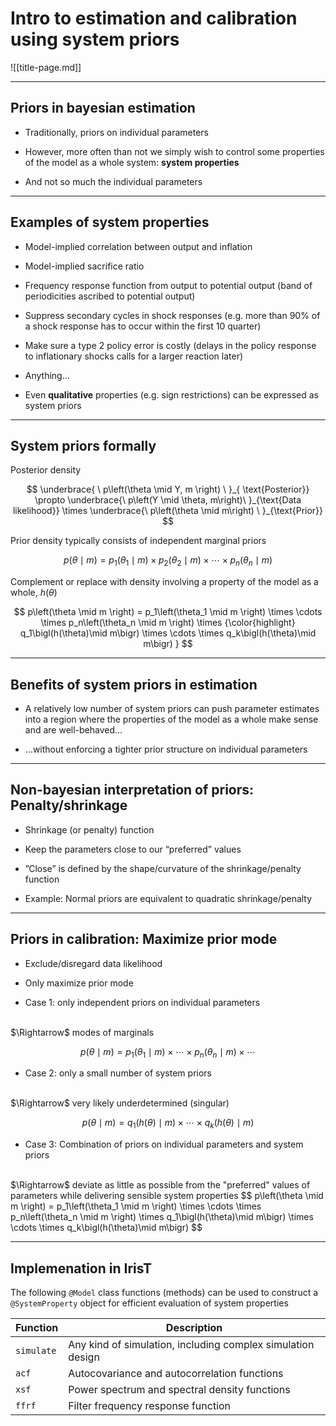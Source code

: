 # Intro to estimation and calibration using system priors

![[title-page.md]]


---

## Priors in bayesian estimation

* Traditionally, priors on individual parameters

* However, more often than not we simply wish to control some properties of the model as a whole system: **system properties**

* And not so much the individual parameters


---

## Examples of system properties

* Model-implied correlation between output and inflation

* Model-implied sacrifice ratio

* Frequency response function from output to potential output (band of periodicities ascribed to potential output)

* Suppress secondary cycles in shock responses (e.g. more than 90% of a shock response has to occur within the first 10 quarter)

* Make sure a type 2 policy error is costly (delays in the policy response to inflationary shocks calls for a larger reaction later)

* Anything...

* Even **qualitative** properties (e.g. sign restrictions) can be expressed
  as system priors 

---

## System priors formally


Posterior density

$$
\underbrace{ \ p\left(\theta \mid Y, m \right) \ }_{ \text{Posterior}}
\propto
\underbrace{\ p\left(Y \mid \theta, m\right)\ }_{\text{Data likelihood}}
\times 
\underbrace{\ p\left(\theta \mid m\right) \ }_{\text{Prior}}
$$



Prior density typically consists of independent marginal priors

$$
p\left(\theta \mid m \right) =
p_1\left(\theta_1 \mid m \right)
\times
p_2\left(\theta_2 \mid m \right)
\times \cdots \times
p_n\left(\theta_n \mid m \right)
$$



Complement or replace with density involving a property of the model as a whole, $h\left(\theta\right)$

$$
p\left(\theta \mid m \right) =
p_1\left(\theta_1 \mid m \right)
\times \cdots \times
p_n\left(\theta_n \mid m \right)
\times
{\color{highlight}
q_1\bigl(h(\theta)\mid m\bigr)
\times \cdots \times
q_k\bigl(h(\theta)\mid m\bigr)
}
$$



---

## Benefits of system priors in estimation

* A relatively low number of system priors can push parameter estimates into a region where the properties of the model as a whole make sense and are well-behaved…

* …without enforcing a tighter prior structure on individual parameters



---

## Non-bayesian interpretation of priors: Penalty/shrinkage

* Shrinkage (or penalty) function

* Keep the parameters close to our “preferred” values

* ”Close” is defined by the shape/curvature of the shrinkage/penalty function

* Example: Normal priors are equivalent to quadratic shrinkage/penalty


---

## Priors in calibration: Maximize prior mode

* Exclude/disregard data likelihood

* Only maximize prior mode


* Case 1: only independent priors on individual parameters
<br/>
$\Rightarrow$ modes of marginals

$$
p\left(\theta \mid m \right) =
p_1\left(\theta_1 \mid m \right)
\times \cdots \times
p_n\left(\theta_n \mid m \right)
\times \cdots
$$


* Case 2: only a small number of system priors
<br/>
$\Rightarrow$ very likely underdetermined (singular)

$$
p\left(\theta \mid m \right) = 
q_1\bigl(h(\theta)\mid m\bigr)
\times \cdots \times
q_k\bigl(h(\theta)\mid m\bigr)
$$


* Case 3: Combination of priors on individual parameters and system priors
<br/>
$\Rightarrow$ deviate as little as possible from the "preferred" values of
parameters while delivering sensible system properties
$$
p\left(\theta \mid m \right) =
p_1\left(\theta_1 \mid m \right)
\times \cdots \times
p_n\left(\theta_n \mid m \right)
\times
q_1\bigl(h(\theta)\mid m\bigr)
\times \cdots \times
q_k\bigl(h(\theta)\mid m\bigr)
$$


---

## Implemenation in IrisT

The following `@Model` class functions (methods) can be used to construct a
`@SystemProperty` object for efficient evaluation of system properties

| Function | Description |
|---|---|
| `simulate` | Any kind of simulation, including complex simulation design |   
| `acf` | Autocovariance and autocorrelation functions |
| `xsf` | Power spectrum and spectral density functions |
| `ffrf` | Filter frequency response function |

